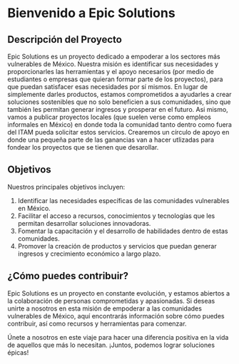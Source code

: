 # Bienvenido a Epic Solutions

## Descripción del Proyecto

Epic Solutions es un proyecto dedicado a empoderar a los sectores más vulnerables de México. Nuestra misión es identificar sus necesidades y proporcionarles las herramientas y el apoyo necesarios (por medio de estudiantes o empresas que quieran formar parte de los proyectos), para que puedan satisfacer esas necesidades por sí mismos. En lugar de simplemente darles productos, estamos comprometidos a ayudarles a crear soluciones sostenibles que no solo beneficien a sus comunidades, sino que también les permitan generar ingresos y prosperar en el futuro.
Asi mismo, vamos a publicar proyectos locales (que suelen verse como empleos informales en México) en donde toda la comunidad tanto dentro como fuera del ITAM pueda solicitar estos servicios. Crearemos un círculo de apoyo en donde una pequeña parte de las ganancias van a hacer utlizadas para fondear los proyectos que se tienen que desarollar.

## Objetivos

Nuestros principales objetivos incluyen:

1. Identificar las necesidades específicas de las comunidades vulnerables en México.
2. Facilitar el acceso a recursos, conocimientos y tecnologías que les permitan desarrollar soluciones innovadoras.
3. Fomentar la capacitación y el desarrollo de habilidades dentro de estas comunidades.
4. Promover la creación de productos y servicios que puedan generar ingresos y crecimiento económico a largo plazo.

## ¿Cómo puedes contribuir?

Epic Solutions es un proyecto en constante evolución, y estamos abiertos a la colaboración de personas comprometidas y apasionadas. Si deseas unirte a nosotros en esta misión de empoderar a las comunidades vulnerables de México, aquí encontrarás información sobre cómo puedes contribuir, así como recursos y herramientas para comenzar.

Únete a nosotros en este viaje para hacer una diferencia positiva en la vida de aquellos que más lo necesitan. ¡Juntos, podemos lograr soluciones épicas!